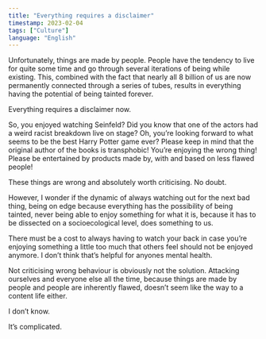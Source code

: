 ```yaml
---
title: "Everything requires a disclaimer"
timestamp: 2023-02-04
tags: ["Culture"]
language: "English"
---
```


Unfortunately, things are made by people. People have the tendency to live for quite some time and go through several iterations of being while existing. This, combined with the fact that nearly all 8 billion of us are now permanently connected through a series of tubes, results in everything having the potential of being tainted forever.

Everything requires a disclaimer now.

So, you enjoyed watching Seinfeld? Did you know that one of the actors had a weird racist breakdown live on stage? Oh, you’re looking forward to what seems to be the best Harry Potter game ever? Please keep in mind that the original author of the books is transphobic! You’re enjoying the wrong thing! Please be entertained by products made by, with and based on less flawed people!

These things are wrong and absolutely worth criticising. No doubt.

However, I wonder if the dynamic of always watching out for the next bad thing, being on edge because everything has the possibility of being tainted, never being able to enjoy something for what it is, because it has to be dissected on a socioecological level, does something to us.

There must be a cost to always having to watch your back in case you’re enjoying something a little too much that others feel should not be enjoyed anymore. I don’t think that’s helpful for anyones mental health.

Not criticising wrong behaviour is obviously not the solution. Attacking ourselves and everyone else all the time, because things are made by people and people are inherently flawed, doesn’t seem like the way to a content life either.

I don’t know.

It’s complicated.
